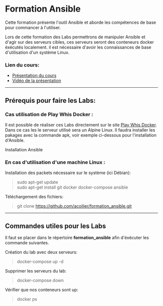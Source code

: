 # **Formation Ansible**

Cette formation présente l'outil Ansible et aborde les compétences de base pour commancer à l'utiliser. 

Lors de cette formation des Labs permettrons de manipuler Ansible et d'agir sur des serveurs cibles, ces serveurs seront des conteneurs docker éxécutés localement. il est nécessaire d'avoir les connaissances de base d'utilisation d'un système Linux.

### **Lien du cours**:
- [Présentation du cours]()
- [Vidéo de la présentation]()
___
## **Prérequis pour faire les Labs:**

### Cas utilisation de Play Whis Docker :
Il est possible de réaliser ces Labs directement sur le site [Play Whis Docker](https://labs.play-with-docker.com/).  
Dans ce cas les le serveur utilisé sera un Alpine Linux. Il faudra installer les pakages avec la commande apk, voir exemple ci-dessous pour l'installation d'Ansible.

Installation Ansible

### En cas d'utilisation d'une machine Linux :
Installation des packets nécessaire sur le système (ici Débian):
>sudo apt-get update  
>sudo apt-get install git docker docker-compose ansible

Téléchargement des fichiers:

>git clone https://github.com/acoilier/formation_ansible.git
___
## **Commandes utiles pour les Labs**
Il faut se placer dans le répertoire **formation_ansible** afin d'éxécuter les commande suivantes.  

Création du lab avec deux serveurs:
>docker-compose up -d

Supprimer les serveurs du lab:
>docker-compose down

Vérifier que nos conteneurs sont up:
>docker ps

